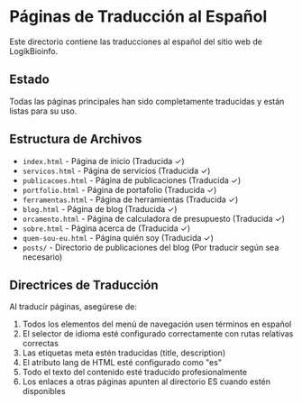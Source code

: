 # Páginas de Traducción al Español

Este directorio contiene las traducciones al español del sitio web de LogikBioinfo.

## Estado

Todas las páginas principales han sido completamente traducidas y están listas para su uso.

## Estructura de Archivos

- `index.html` - Página de inicio (Traducida ✓)
- `servicos.html` - Página de servicios (Traducida ✓)
- `publicacoes.html` - Página de publicaciones (Traducida ✓)
- `portfolio.html` - Página de portafolio (Traducida ✓)
- `ferramentas.html` - Página de herramientas (Traducida ✓)
- `blog.html` - Página de blog (Traducida ✓)
- `orcamento.html` - Página de calculadora de presupuesto (Traducida ✓)
- `sobre.html` - Página acerca de (Traducida ✓)
- `quem-sou-eu.html` - Página quién soy (Traducida ✓)
- `posts/` - Directorio de publicaciones del blog (Por traducir según sea necesario)

## Directrices de Traducción

Al traducir páginas, asegúrese de:
1. Todos los elementos del menú de navegación usen términos en español
2. El selector de idioma esté configurado correctamente con rutas relativas correctas
3. Las etiquetas meta estén traducidas (title, description)
4. El atributo lang de HTML esté configurado como "es"
5. Todo el texto del contenido esté traducido profesionalmente
6. Los enlaces a otras páginas apunten al directorio ES cuando estén disponibles

